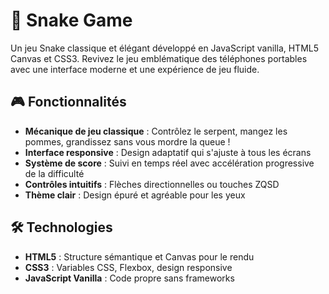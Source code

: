 # 🐍 Snake Game

Un jeu Snake classique et élégant développé en JavaScript vanilla, HTML5 Canvas et CSS3. Revivez le jeu emblématique des téléphones portables avec une interface moderne et une expérience de jeu fluide.

## 🎮 Fonctionnalités

- **Mécanique de jeu classique** : Contrôlez le serpent, mangez les pommes, grandissez sans vous mordre la queue !
- **Interface responsive** : Design adaptatif qui s'ajuste à tous les écrans
- **Système de score** : Suivi en temps réel avec accélération progressive de la difficulté
- **Contrôles intuitifs** : Flèches directionnelles ou touches ZQSD
- **Thème clair** : Design épuré et agréable pour les yeux

## 🛠️ Technologies

- **HTML5** : Structure sémantique et Canvas pour le rendu
- **CSS3** : Variables CSS, Flexbox, design responsive
- **JavaScript Vanilla** : Code propre sans frameworks
